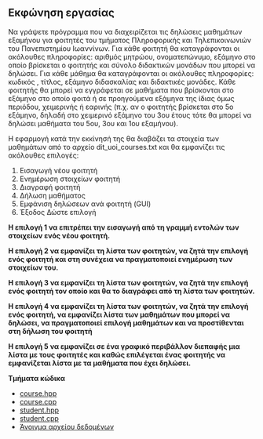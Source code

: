 ## Εκφώνηση εργασίας

Να γράψετε πρόγραμμα που να διαχειρίζεται τις δηλώσεις μαθημάτων εξαμήνου για φοιτητές του τμήματος Πληροφορικής και Τηλεπικοινωνιών του Πανεπιστημίου Ιωαννίνων. Για κάθε φοιτητή θα καταγράφονται οι ακόλουθες πληροφορίες: αριθμός μητρώου, ονοματεπώνυμο, εξάμηνο στο οποίο βρίσκεται ο φοιτητής και σύνολο διδακτικών μονάδων που μπορεί να δηλώσει. Για κάθε μάθημα θα καταγράφονται οι ακόλουθες πληροφορίες: κωδικός , τίτλος, εξάμηνο διδασκαλίας και διδακτικές μονάδες. Κάθε φοιτητής θα μπορεί να εγγράφεται σε μαθήματα που βρίσκονται στο εξάμηνο στο οποίο φοιτά ή σε προηγούμενα εξάμηνα της ίδιας όμως περιόδου, χειμερινής ή εαρινής (π.χ. αν ο φοιτητής βρίσκεται στο 5ο εξάμηνο, δηλαδή στο χειμερινό εξάμηνο του 3ου έτους τότε θα μπορεί να δηλώσει μαθήματα του 5ου, 3ου και 1ου εξαμήνου). 

Η εφαρμογή κατά την εκκίνησή της θα διαβάζει τα στοιχεία των μαθημάτων από το αρχείο dit_uoi_courses.txt και θα εμφανίζει τις ακόλουθες επιλογές:

  1. Εισαγωγή νέου φοιτητή
  2. Ενημέρωση στοιχείων φοιτητή
  3. Διαγραφή φοιτητή
  4. Δήλωση μαθήματος
  5. Εμφάνιση δηλώσεων ανά φοιτητή (GUI)
  6. Έξοδος
  Δώστε επιλογή

**Η επιλογή 1 να επιτρέπει την εισαγωγή από τη γραμμή εντολών των στοιχείων ενός νέου φοιτητή.**

**Η επιλογή 2 να εμφανίζει τη λίστα των φοιτητών, να ζητά την επιλογή ενός φοιτητή και στη συνέχεια να πραγματοποιεί ενημέρωση των στοιχείων του.**

**Η επιλογή 3 να εμφανίζει τη λίστα των φοιτητών, να ζητά την επιλογή ενός φοιτητή τον οποίο και θα το διαγράφει από τη λίστα των φοιτητών.**

**Η επιλογή 4 να εμφανίζει τη λίστα των φοιτητών, να ζητά την επιλογή ενός φοιτητή, να εμφανίζει λίστα των μαθημάτων που μπορεί να δηλώσει, να πραγματοποιεί επιλογή μαθημάτων και να προστίθενται στη δήλωση του φοιτητή**

**Η επιλογή 5 να εμφανίζει σε ένα γραφικό περιβάλλον διεπαφής μια λίστα με τους φοιτητές και καθώς επιλέγεται ένας φοιτητής να εμφανίζεται λίστα με τα μαθήματα που έχει δηλώσει.**

**Τμήματα κώδικα**

  * [course.hpp](27_11_2021_oop_proj_2/course.hpp)
  * [course.cpp](27_11_2021_oop_proj_2/course.cpp)
  * [student.hpp](27_11_2021_oop_proj_2/student.hpp)
  * [student.cpp](27_11_2021_oop_proj_2/student.cpp)
  * [Άνοιγμα αρχείου δεδομένων](27_11_2021_oop_proj_2/main.cpp)

